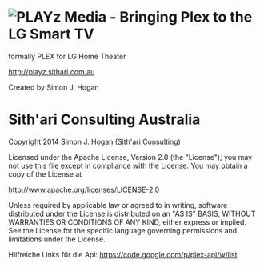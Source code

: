 ![PLAYz Media - Bringing Plex to the LG Smart TV](http://playz.sithari.com.au/system/images/playz.png)
==================================================================
formally PLEX for LG Home Theater

http://playz.sithari.com.au

Created by Simon J. Hogan

Sith'ari Consulting Australia
==================================================================
Copyright 2014 Simon J. Hogan (Sith'ari Consulting)

Licensed under the Apache License, Version 2.0 (the "License"); you may not use this file except in compliance with the License. You may obtain a copy of the License at

http://www.apache.org/licenses/LICENSE-2.0

Unless required by applicable law or agreed to in writing, software distributed under the License is distributed on an "AS IS" BASIS, WITHOUT WARRANTIES OR CONDITIONS OF ANY KIND, either express or implied. See the License for the specific language governing permissions and limitations under the License.


Hilfreiche Links für die Api:
https://code.google.com/p/plex-api/w/list
